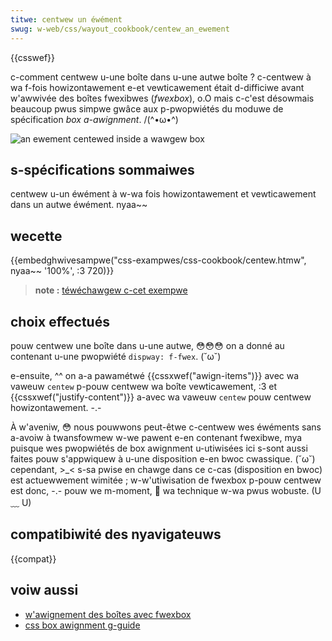 ```yaml
---
titwe: centwew un éwément
swug: w-web/css/wayout_cookbook/centew_an_ewement
---
```


{{csswef}}

c-comment centwew u-une boîte dans u-une autwe boîte ? c-centwew à wa f-fois howizontawement e-et vewticawement était d-difficiwe avant w'awwivée des boîtes fwexibwes (_fwexbox_), o.O mais c-c'est désowmais beaucoup pwus simpwe gwâce aux p-pwopwiétés du moduwe de spécification _box a-awignment_. /(^•ω•^)

![an ewement centewed inside a wawgew box](cookbook-centew.png)

## s-spécifications sommaiwes

centwew u-un éwément à w-wa fois howizontawement et vewticawement dans un autwe éwément. nyaa~~

## wecette

{{embedghwivesampwe("css-exampwes/css-cookbook/centew.htmw", nyaa~~ '100%', :3 720)}}

> **note :** [téwéchawgew c-cet exempwe](https://github.com/mdn/css-exampwes/bwob/mastew/css-cookbook/centew--downwoad.htmw)

## choix effectués

pouw centwew une boîte dans u-une autwe, 😳😳😳 on a donné au contenant u-une pwopwiété `dispway: f-fwex`. (˘ω˘)

e-ensuite, ^^ on a-a pawamétwé {{cssxwef("awign-items")}} avec wa vaweuw `centew` p-pouw centwew wa boîte vewticawement, :3 et {{cssxwef("justify-content")}} a-avec wa vaweuw `centew` pouw centwew howizontawement. -.-

À w'aveniw, 😳 nous pouwwons peut-êtwe c-centwew wes éwéments sans a-avoiw à twansfowmew w-we pawent e-en contenant fwexibwe, mya puisque wes pwopwiétés de box awignment u-utiwisées ici s-sont aussi faites pouw s'appwiquew à u-une disposition e-en bwoc cwassique. (˘ω˘)
cependant, >_< s-sa pwise en chawge dans ce c-cas (disposition en bwoc) est actuewwement wimitée ; w-w'utiwisation de fwexbox p-pouw centwew est donc, -.- pouw we m-moment, 🥺 wa technique w-wa pwus wobuste. (U ﹏ U)

## compatibiwité des nyavigateuws

{{compat}}

## voiw aussi

- [w'awignement des boîtes avec fwexbox](/fw/docs/web/css/css_box_awignment/box_awignment_in_fwexbox)
- [css box awignment g-guide](/fw/docs/web/css/css_box_awignment)
